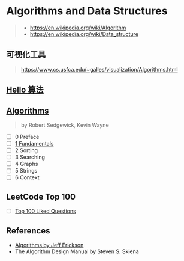 # Algorithms and Data Structures

> - <https://en.wikipedia.org/wiki/Algorithm>
> - <https://en.wikipedia.org/wiki/Data_structure>

## 可视化工具

> <https://www.cs.usfca.edu/~galles/visualization/Algorithms.html>

## [Hello 算法](https://www.hello-algo.com/)

## [Algorithms](https://www.goodreads.com/book/show/10803540-algorithms)

> by Robert Sedgewick, Kevin Wayne

- [ ] 0 Preface
- [ ] [1 Fundamentals](fundamentals)
- [ ] 2 Sorting
- [ ] 3 Searching
- [ ] 4 Graphs
- [ ] 5 Strings
- [ ] 6 Context

## LeetCode Top 100

- [ ] [Top 100 Liked Questions](https://leetcode.com/problem-list/top-100-liked-questions/)

## References

- [Algorithms by Jeff Erickson](http://jeffe.cs.illinois.edu/teaching/algorithms/)
- The Algorithm Design Manual by Steven S. Skiena
